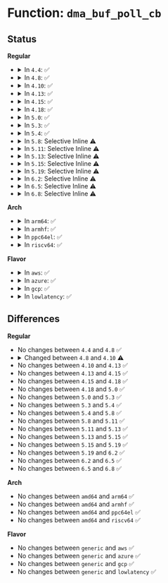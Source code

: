 # Function: <code>dma_buf_poll_cb</code>

## Status
<b>Regular</b>
<ul>
<li>
<details>
<summary>In <code>4.4</code>: ✅</summary>

```c
void dma_buf_poll_cb(struct fence *fence, struct fence_cb *cb);
```

**Collision:** Unique Static

**Inline:** No

**Transformation:** False

**Instances:**

```
In drivers/dma-buf/dma-buf.c (ffffffff815a29f0)
Location: drivers/dma-buf/dma-buf.c:124
Inline: False
Direct callers:
  - drivers/dma-buf/dma-buf.c:dma_buf_poll
  - drivers/dma-buf/dma-buf.c:dma_buf_poll
  - drivers/dma-buf/dma-buf.c:dma_buf_poll
  - drivers/dma-buf/dma-buf.c:dma_buf_poll
```
**Symbols:**

```
ffffffff815a29f0-ffffffff815a2a36: dma_buf_poll_cb (STB_LOCAL)
```
</details>
</li>
<li>
<details>
<summary>In <code>4.8</code>: ✅</summary>

```c
void dma_buf_poll_cb(struct fence *fence, struct fence_cb *cb);
```

**Collision:** Unique Static

**Inline:** No

**Transformation:** False

**Instances:**

```
In drivers/dma-buf/dma-buf.c (ffffffff815f9a80)
Location: drivers/dma-buf/dma-buf.c:127
Inline: False
Direct callers:
  - drivers/dma-buf/dma-buf.c:dma_buf_poll
  - drivers/dma-buf/dma-buf.c:dma_buf_poll
  - drivers/dma-buf/dma-buf.c:dma_buf_poll
  - drivers/dma-buf/dma-buf.c:dma_buf_poll
```
**Symbols:**

```
ffffffff815f9a80-ffffffff815f9ac6: dma_buf_poll_cb (STB_LOCAL)
```
</details>
</li>
<li>
<details>
<summary>In <code>4.10</code>: ✅</summary>

```c
void dma_buf_poll_cb(struct dma_fence *fence, struct dma_fence_cb *cb);
```

**Collision:** Unique Static

**Inline:** No

**Transformation:** False

**Instances:**

```
In drivers/dma-buf/dma-buf.c (ffffffff81627bf0)
Location: drivers/dma-buf/dma-buf.c:127
Inline: False
Direct callers:
  - drivers/dma-buf/dma-buf.c:dma_buf_poll
  - drivers/dma-buf/dma-buf.c:dma_buf_poll
  - drivers/dma-buf/dma-buf.c:dma_buf_poll
  - drivers/dma-buf/dma-buf.c:dma_buf_poll
```
**Symbols:**

```
ffffffff81627bf0-ffffffff81627c36: dma_buf_poll_cb (STB_LOCAL)
```
</details>
</li>
<li>
<details>
<summary>In <code>4.13</code>: ✅</summary>

```c
void dma_buf_poll_cb(struct dma_fence *fence, struct dma_fence_cb *cb);
```

**Collision:** Unique Static

**Inline:** No

**Transformation:** False

**Instances:**

```
In drivers/dma-buf/dma-buf.c (ffffffff8163d740)
Location: drivers/dma-buf/dma-buf.c:149
Inline: False
Direct callers:
  - drivers/dma-buf/dma-buf.c:dma_buf_poll
  - drivers/dma-buf/dma-buf.c:dma_buf_poll
  - drivers/dma-buf/dma-buf.c:dma_buf_poll
  - drivers/dma-buf/dma-buf.c:dma_buf_poll
```
**Symbols:**

```
ffffffff8163d740-ffffffff8163d786: dma_buf_poll_cb (STB_LOCAL)
```
</details>
</li>
<li>
<details>
<summary>In <code>4.15</code>: ✅</summary>

```c
void dma_buf_poll_cb(struct dma_fence *fence, struct dma_fence_cb *cb);
```

**Collision:** Unique Static

**Inline:** No

**Transformation:** False

**Instances:**

```
In drivers/dma-buf/dma-buf.c (ffffffff816a6490)
Location: drivers/dma-buf/dma-buf.c:149
Inline: False
Direct callers:
  - drivers/dma-buf/dma-buf.c:dma_buf_poll
  - drivers/dma-buf/dma-buf.c:dma_buf_poll
  - drivers/dma-buf/dma-buf.c:dma_buf_poll
  - drivers/dma-buf/dma-buf.c:dma_buf_poll
```
**Symbols:**

```
ffffffff816a6490-ffffffff816a64d6: dma_buf_poll_cb (STB_LOCAL)
```
</details>
</li>
<li>
<details>
<summary>In <code>4.18</code>: ✅</summary>

```c
void dma_buf_poll_cb(struct dma_fence *fence, struct dma_fence_cb *cb);
```

**Collision:** Unique Static

**Inline:** No

**Transformation:** False

**Instances:**

```
In drivers/dma-buf/dma-buf.c (ffffffff816e2790)
Location: drivers/dma-buf/dma-buf.c:149
Inline: False
Direct callers:
  - drivers/dma-buf/dma-buf.c:dma_buf_poll
  - drivers/dma-buf/dma-buf.c:dma_buf_poll
  - drivers/dma-buf/dma-buf.c:dma_buf_poll
  - drivers/dma-buf/dma-buf.c:dma_buf_poll
```
**Symbols:**

```
ffffffff816e2790-ffffffff816e27d4: dma_buf_poll_cb (STB_LOCAL)
```
</details>
</li>
<li>
<details>
<summary>In <code>5.0</code>: ✅</summary>

```c
void dma_buf_poll_cb(struct dma_fence *fence, struct dma_fence_cb *cb);
```

**Collision:** Unique Static

**Inline:** No

**Transformation:** False

**Instances:**

```
In drivers/dma-buf/dma-buf.c (ffffffff81705b50)
Location: drivers/dma-buf/dma-buf.c:149
Inline: False
Direct callers:
  - drivers/dma-buf/dma-buf.c:dma_buf_poll
  - drivers/dma-buf/dma-buf.c:dma_buf_poll
  - drivers/dma-buf/dma-buf.c:dma_buf_poll
  - drivers/dma-buf/dma-buf.c:dma_buf_poll
```
**Symbols:**

```
ffffffff81705b50-ffffffff81705b94: dma_buf_poll_cb (STB_LOCAL)
```
</details>
</li>
<li>
<details>
<summary>In <code>5.3</code>: ✅</summary>

```c
void dma_buf_poll_cb(struct dma_fence *fence, struct dma_fence_cb *cb);
```

**Collision:** Unique Static

**Inline:** No

**Transformation:** False

**Instances:**

```
In drivers/dma-buf/dma-buf.c (ffffffff81740a40)
Location: drivers/dma-buf/dma-buf.c:184
Inline: False
Direct callers:
  - drivers/dma-buf/dma-buf.c:dma_buf_poll
  - drivers/dma-buf/dma-buf.c:dma_buf_poll
  - drivers/dma-buf/dma-buf.c:dma_buf_poll
  - drivers/dma-buf/dma-buf.c:dma_buf_poll
```
**Symbols:**

```
ffffffff81740a40-ffffffff81740a84: dma_buf_poll_cb (STB_LOCAL)
```
</details>
</li>
<li>
<details>
<summary>In <code>5.4</code>: ✅</summary>

```c
void dma_buf_poll_cb(struct dma_fence *fence, struct dma_fence_cb *cb);
```

**Collision:** Unique Static

**Inline:** No

**Transformation:** False

**Instances:**

```
In drivers/dma-buf/dma-buf.c (ffffffff81764d10)
Location: drivers/dma-buf/dma-buf.c:185
Inline: False
Direct callers:
  - drivers/dma-buf/dma-buf.c:dma_buf_poll
  - drivers/dma-buf/dma-buf.c:dma_buf_poll
  - drivers/dma-buf/dma-buf.c:dma_buf_poll
  - drivers/dma-buf/dma-buf.c:dma_buf_poll
```
**Symbols:**

```
ffffffff81764d10-ffffffff81764d54: dma_buf_poll_cb (STB_LOCAL)
```
</details>
</li>
<li>
<details>
<summary>In <code>5.8</code>: Selective Inline ⚠️</summary>

```c
void dma_buf_poll_cb(struct dma_fence *fence, struct dma_fence_cb *cb);
```

**Collision:** Unique Static

**Inline:** Selective

**Transformation:** False

**Instances:**

```
In drivers/dma-buf/dma-buf.c (ffffffff81826080)
Location: drivers/dma-buf/dma-buf.c:184
Inline: True
Inline callers:
  - drivers/dma-buf/dma-buf.c:dma_buf_poll
  - drivers/dma-buf/dma-buf.c:dma_buf_poll
  - drivers/dma-buf/dma-buf.c:dma_buf_poll
  - drivers/dma-buf/dma-buf.c:dma_buf_poll
```
**Symbols:**

```
ffffffff818249a0-ffffffff818249e4: dma_buf_poll_cb (STB_LOCAL)
```
</details>
</li>
<li>
<details>
<summary>In <code>5.11</code>: Selective Inline ⚠️</summary>

```c
void dma_buf_poll_cb(struct dma_fence *fence, struct dma_fence_cb *cb);
```

**Collision:** Unique Static

**Inline:** Selective

**Transformation:** False

**Instances:**

```
In drivers/dma-buf/dma-buf.c (ffffffff81836ae9)
Location: drivers/dma-buf/dma-buf.c:196
Inline: True
Inline callers:
  - drivers/dma-buf/dma-buf.c:dma_buf_poll
  - drivers/dma-buf/dma-buf.c:dma_buf_poll
  - drivers/dma-buf/dma-buf.c:dma_buf_poll
  - drivers/dma-buf/dma-buf.c:dma_buf_poll
```
**Symbols:**

```
ffffffff81835400-ffffffff81835444: dma_buf_poll_cb (STB_LOCAL)
```
</details>
</li>
<li>
<details>
<summary>In <code>5.13</code>: Selective Inline ⚠️</summary>

```c
void dma_buf_poll_cb(struct dma_fence *fence, struct dma_fence_cb *cb);
```

**Collision:** Unique Static

**Inline:** Selective

**Transformation:** False

**Instances:**

```
In drivers/dma-buf/dma-buf.c (ffffffff81819ca9)
Location: drivers/dma-buf/dma-buf.c:196
Inline: True
Inline callers:
  - drivers/dma-buf/dma-buf.c:dma_buf_poll
  - drivers/dma-buf/dma-buf.c:dma_buf_poll
  - drivers/dma-buf/dma-buf.c:dma_buf_poll
  - drivers/dma-buf/dma-buf.c:dma_buf_poll
```
**Symbols:**

```
ffffffff818186e0-ffffffff81818724: dma_buf_poll_cb (STB_LOCAL)
```
</details>
</li>
<li>
<details>
<summary>In <code>5.15</code>: Selective Inline ⚠️</summary>

```c
void dma_buf_poll_cb(struct dma_fence *fence, struct dma_fence_cb *cb);
```

**Collision:** Unique Static

**Inline:** Selective

**Transformation:** False

**Instances:**

```
In drivers/dma-buf/dma-buf.c (ffffffff818a4258)
Location: drivers/dma-buf/dma-buf.c:200
Inline: True
Inline callers:
  - drivers/dma-buf/dma-buf.c:dma_buf_poll
  - drivers/dma-buf/dma-buf.c:dma_buf_poll
```
**Symbols:**

```
ffffffff818a3a30-ffffffff818a3ab2: dma_buf_poll_cb (STB_LOCAL)
```
</details>
</li>
<li>
<details>
<summary>In <code>5.19</code>: Selective Inline ⚠️</summary>

```c
void dma_buf_poll_cb(struct dma_fence *fence, struct dma_fence_cb *cb);
```

**Collision:** Unique Static

**Inline:** Selective

**Transformation:** False

**Instances:**

```
In drivers/dma-buf/dma-buf.c (ffffffff819edb5c)
Location: drivers/dma-buf/dma-buf.c:197
Inline: True
Inline callers:
  - drivers/dma-buf/dma-buf.c:dma_buf_poll
  - drivers/dma-buf/dma-buf.c:dma_buf_poll
```
**Symbols:**

```
ffffffff819ecfb0-ffffffff819ed04c: dma_buf_poll_cb (STB_LOCAL)
```
</details>
</li>
<li>
<details>
<summary>In <code>6.2</code>: Selective Inline ⚠️</summary>

```c
void dma_buf_poll_cb(struct dma_fence *fence, struct dma_fence_cb *cb);
```

**Collision:** Unique Static

**Inline:** Selective

**Transformation:** False

**Instances:**

```
In drivers/dma-buf/dma-buf.c (ffffffff81b6ae96)
Location: drivers/dma-buf/dma-buf.c:208
Inline: True
Inline callers:
  - drivers/dma-buf/dma-buf.c:dma_buf_poll
  - drivers/dma-buf/dma-buf.c:dma_buf_poll
```
**Symbols:**

```
ffffffff81b6a580-ffffffff81b6a619: dma_buf_poll_cb (STB_LOCAL)
```
</details>
</li>
<li>
<details>
<summary>In <code>6.5</code>: Selective Inline ⚠️</summary>

```c
void dma_buf_poll_cb(struct dma_fence *fence, struct dma_fence_cb *cb);
```

**Collision:** Unique Static

**Inline:** Selective

**Transformation:** False

**Instances:**

```
In drivers/dma-buf/dma-buf.c (ffffffff81bbe297)
Location: drivers/dma-buf/dma-buf.c:208
Inline: True
Inline callers:
  - drivers/dma-buf/dma-buf.c:dma_buf_poll
  - drivers/dma-buf/dma-buf.c:dma_buf_poll
```
**Symbols:**

```
ffffffff81bbd9d0-ffffffff81bbda69: dma_buf_poll_cb (STB_LOCAL)
```
</details>
</li>
<li>
<details>
<summary>In <code>6.8</code>: Selective Inline ⚠️</summary>

```c
void dma_buf_poll_cb(struct dma_fence *fence, struct dma_fence_cb *cb);
```

**Collision:** Unique Static

**Inline:** Selective

**Transformation:** False

**Instances:**

```
In drivers/dma-buf/dma-buf.c (ffffffff81c129e7)
Location: drivers/dma-buf/dma-buf.c:203
Inline: True
Inline callers:
  - drivers/dma-buf/dma-buf.c:dma_buf_poll
  - drivers/dma-buf/dma-buf.c:dma_buf_poll
```
**Symbols:**

```
ffffffff81c12120-ffffffff81c121b9: dma_buf_poll_cb (STB_LOCAL)
```
</details>
</li>
</ul>
<b>Arch</b>
<ul>
<li>
<details>
<summary>In <code>arm64</code>: ✅</summary>

```c
void dma_buf_poll_cb(struct dma_fence *fence, struct dma_fence_cb *cb);
```

**Collision:** Unique Static

**Inline:** No

**Transformation:** False

**Instances:**

```
In drivers/dma-buf/dma-buf.c (ffff800010965b90)
Location: drivers/dma-buf/dma-buf.c:185
Inline: False
Direct callers:
  - drivers/dma-buf/dma-buf.c:dma_buf_poll
  - drivers/dma-buf/dma-buf.c:dma_buf_poll
  - drivers/dma-buf/dma-buf.c:dma_buf_poll
  - drivers/dma-buf/dma-buf.c:dma_buf_poll
```
**Symbols:**

```
ffff800010965b90-ffff800010965c3c: dma_buf_poll_cb (STB_LOCAL)
```
</details>
</li>
<li>
<details>
<summary>In <code>armhf</code>: ✅</summary>

```c
void dma_buf_poll_cb(struct dma_fence *fence, struct dma_fence_cb *cb);
```

**Collision:** Unique Static

**Inline:** No

**Transformation:** False

**Instances:**

```
In drivers/dma-buf/dma-buf.c (c0a3ba60)
Location: drivers/dma-buf/dma-buf.c:185
Inline: False
Direct callers:
  - drivers/dma-buf/dma-buf.c:dma_buf_poll
  - drivers/dma-buf/dma-buf.c:dma_buf_poll
  - drivers/dma-buf/dma-buf.c:dma_buf_poll
  - drivers/dma-buf/dma-buf.c:dma_buf_poll
```
**Symbols:**

```
c0a3ba60-c0a3baac: dma_buf_poll_cb (STB_LOCAL)
```
</details>
</li>
<li>
<details>
<summary>In <code>ppc64el</code>: ✅</summary>

```c
void dma_buf_poll_cb(struct dma_fence *fence, struct dma_fence_cb *cb);
```

**Collision:** Unique Static

**Inline:** No

**Transformation:** False

**Instances:**

```
In drivers/dma-buf/dma-buf.c (c000000000a1bcb0)
Location: drivers/dma-buf/dma-buf.c:185
Inline: False
Direct callers:
  - drivers/dma-buf/dma-buf.c:dma_buf_poll
  - drivers/dma-buf/dma-buf.c:dma_buf_poll
  - drivers/dma-buf/dma-buf.c:dma_buf_poll
  - drivers/dma-buf/dma-buf.c:dma_buf_poll
```
**Symbols:**

```
c000000000a1bcb0-c000000000a1bd2c: dma_buf_poll_cb (STB_LOCAL)
```
</details>
</li>
<li>
<details>
<summary>In <code>riscv64</code>: ✅</summary>

```c
void dma_buf_poll_cb(struct dma_fence *fence, struct dma_fence_cb *cb);
```

**Collision:** Unique Static

**Inline:** No

**Transformation:** False

**Instances:**

```
In drivers/dma-buf/dma-buf.c (ffffffe0005d1e2e)
Location: drivers/dma-buf/dma-buf.c:185
Inline: False
Direct callers:
  - drivers/dma-buf/dma-buf.c:dma_buf_poll
  - drivers/dma-buf/dma-buf.c:dma_buf_poll
  - drivers/dma-buf/dma-buf.c:dma_buf_poll
  - drivers/dma-buf/dma-buf.c:dma_buf_poll
```
**Symbols:**

```
ffffffe0005d1e2e-ffffffe0005d1e7e: dma_buf_poll_cb (STB_LOCAL)
```
</details>
</li>
</ul>
<b>Flavor</b>
<ul>
<li>
<details>
<summary>In <code>aws</code>: ✅</summary>

```c
void dma_buf_poll_cb(struct dma_fence *fence, struct dma_fence_cb *cb);
```

**Collision:** Unique Static

**Inline:** No

**Transformation:** False

**Instances:**

```
In drivers/dma-buf/dma-buf.c (ffffffff81719400)
Location: drivers/dma-buf/dma-buf.c:185
Inline: False
Direct callers:
  - drivers/dma-buf/dma-buf.c:dma_buf_poll
  - drivers/dma-buf/dma-buf.c:dma_buf_poll
  - drivers/dma-buf/dma-buf.c:dma_buf_poll
  - drivers/dma-buf/dma-buf.c:dma_buf_poll
```
**Symbols:**

```
ffffffff81719400-ffffffff81719444: dma_buf_poll_cb (STB_LOCAL)
```
</details>
</li>
<li>
<details>
<summary>In <code>azure</code>: ✅</summary>

```c
void dma_buf_poll_cb(struct dma_fence *fence, struct dma_fence_cb *cb);
```

**Collision:** Unique Static

**Inline:** No

**Transformation:** False

**Instances:**

```
In drivers/dma-buf/dma-buf.c (ffffffff816f2870)
Location: drivers/dma-buf/dma-buf.c:185
Inline: False
Direct callers:
  - drivers/dma-buf/dma-buf.c:dma_buf_poll
  - drivers/dma-buf/dma-buf.c:dma_buf_poll
  - drivers/dma-buf/dma-buf.c:dma_buf_poll
  - drivers/dma-buf/dma-buf.c:dma_buf_poll
```
**Symbols:**

```
ffffffff816f2870-ffffffff816f28b4: dma_buf_poll_cb (STB_LOCAL)
```
</details>
</li>
<li>
<details>
<summary>In <code>gcp</code>: ✅</summary>

```c
void dma_buf_poll_cb(struct dma_fence *fence, struct dma_fence_cb *cb);
```

**Collision:** Unique Static

**Inline:** No

**Transformation:** False

**Instances:**

```
In drivers/dma-buf/dma-buf.c (ffffffff817581d0)
Location: drivers/dma-buf/dma-buf.c:185
Inline: False
Direct callers:
  - drivers/dma-buf/dma-buf.c:dma_buf_poll
  - drivers/dma-buf/dma-buf.c:dma_buf_poll
  - drivers/dma-buf/dma-buf.c:dma_buf_poll
  - drivers/dma-buf/dma-buf.c:dma_buf_poll
```
**Symbols:**

```
ffffffff817581d0-ffffffff81758214: dma_buf_poll_cb (STB_LOCAL)
```
</details>
</li>
<li>
<details>
<summary>In <code>lowlatency</code>: ✅</summary>

```c
void dma_buf_poll_cb(struct dma_fence *fence, struct dma_fence_cb *cb);
```

**Collision:** Unique Static

**Inline:** No

**Transformation:** False

**Instances:**

```
In drivers/dma-buf/dma-buf.c (ffffffff817736b0)
Location: drivers/dma-buf/dma-buf.c:185
Inline: False
Direct callers:
  - drivers/dma-buf/dma-buf.c:dma_buf_poll
  - drivers/dma-buf/dma-buf.c:dma_buf_poll
  - drivers/dma-buf/dma-buf.c:dma_buf_poll
  - drivers/dma-buf/dma-buf.c:dma_buf_poll
```
**Symbols:**

```
ffffffff817736b0-ffffffff817736f4: dma_buf_poll_cb (STB_LOCAL)
```
</details>
</li>
</ul>

## Differences
<b>Regular</b>
<ul>
<li>
No changes between <code>4.4</code> and <code>4.8</code> ✅
</li>
<li>
<details>
<summary>Changed between <code>4.8</code> and <code>4.10</code> ⚠️</summary>
<ul>
<li>
<b>Param type changed. </b>
<code>struct fence *fence</code> ➡️ <code>struct dma_fence *fence</code>
</li>
<li>
<b>Param type changed. </b>
<code>struct fence_cb *cb</code> ➡️ <code>struct dma_fence_cb *cb</code>
</li>
</ul>
</details>
</li>
<li>
No changes between <code>4.10</code> and <code>4.13</code> ✅
</li>
<li>
No changes between <code>4.13</code> and <code>4.15</code> ✅
</li>
<li>
No changes between <code>4.15</code> and <code>4.18</code> ✅
</li>
<li>
No changes between <code>4.18</code> and <code>5.0</code> ✅
</li>
<li>
No changes between <code>5.0</code> and <code>5.3</code> ✅
</li>
<li>
No changes between <code>5.3</code> and <code>5.4</code> ✅
</li>
<li>
No changes between <code>5.4</code> and <code>5.8</code> ✅
</li>
<li>
No changes between <code>5.8</code> and <code>5.11</code> ✅
</li>
<li>
No changes between <code>5.11</code> and <code>5.13</code> ✅
</li>
<li>
No changes between <code>5.13</code> and <code>5.15</code> ✅
</li>
<li>
No changes between <code>5.15</code> and <code>5.19</code> ✅
</li>
<li>
No changes between <code>5.19</code> and <code>6.2</code> ✅
</li>
<li>
No changes between <code>6.2</code> and <code>6.5</code> ✅
</li>
<li>
No changes between <code>6.5</code> and <code>6.8</code> ✅
</li>
</ul>
<b>Arch</b>
<ul>
<li>
No changes between <code>amd64</code> and <code>arm64</code> ✅
</li>
<li>
No changes between <code>amd64</code> and <code>armhf</code> ✅
</li>
<li>
No changes between <code>amd64</code> and <code>ppc64el</code> ✅
</li>
<li>
No changes between <code>amd64</code> and <code>riscv64</code> ✅
</li>
</ul>
<b>Flavor</b>
<ul>
<li>
No changes between <code>generic</code> and <code>aws</code> ✅
</li>
<li>
No changes between <code>generic</code> and <code>azure</code> ✅
</li>
<li>
No changes between <code>generic</code> and <code>gcp</code> ✅
</li>
<li>
No changes between <code>generic</code> and <code>lowlatency</code> ✅
</li>
</ul>
